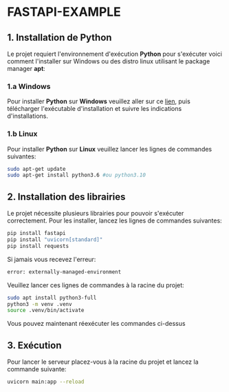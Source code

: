 # FASTAPI-EXAMPLE

## 1. Installation de Python

Le projet requiert l'environnement d'exécution **Python** pour s'exécuter voici comment l'installer sur Windows ou des distro linux utilisant le package manager **apt**:

### 1.a Windows
Pour installer **Python** sur **Windows** veuillez aller sur ce [lien](https://www.python.org/downloads/), puis télécharger l'exécutable d'installation et suivre les indications d'installations.

### 1.b Linux
Pour installer **Python** sur **Linux** veuillez lancer les lignes de commandes suivantes:
```bash
sudo apt-get update
sudo apt-get install python3.6 #ou python3.10
```
## 2. Installation des librairies

Le projet nécessite plusieurs librairies pour pouvoir 
s'exécuter correctement. Pour les installer, lancez les lignes de commandes suivantes: 
```bash
pip install fastapi
pip install "uvicorn[standard]"
pip install requests
```

Si jamais vous recevez l'erreur:
```bash
error: externally-managed-environment
```

Veuillez lancer ces lignes de commandes à la racine du projet:
```bash
sudo apt install python3-full
python3 -m venv .venv
source .venv/bin/activate
```
Vous pouvez maintenant réexécuter les commandes ci-dessus

## 3. Exécution

Pour lancer le serveur placez-vous à la racine du projet et lancez la commande suivante:
```bash
uvicorn main:app --reload
```

